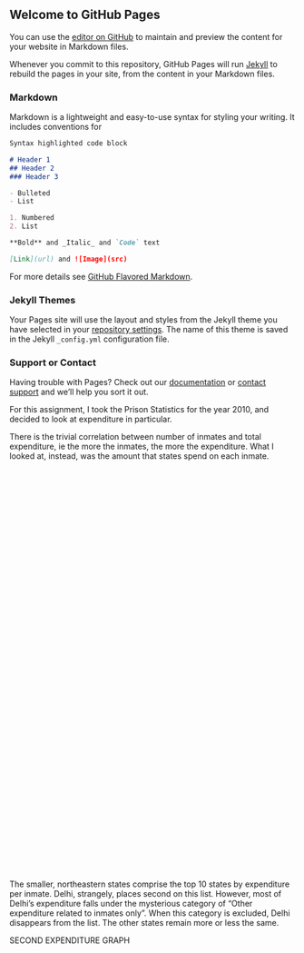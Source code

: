 ## Welcome to GitHub Pages

You can use the [editor on GitHub](https://github.com/shivangi-t/prison-expenditure/edit/master/README.md) to maintain and preview the content for your website in Markdown files.

Whenever you commit to this repository, GitHub Pages will run [Jekyll](https://jekyllrb.com/) to rebuild the pages in your site, from the content in your Markdown files.

### Markdown

Markdown is a lightweight and easy-to-use syntax for styling your writing. It includes conventions for

```markdown
Syntax highlighted code block

# Header 1
## Header 2
### Header 3

- Bulleted
- List

1. Numbered
2. List

**Bold** and _Italic_ and `Code` text

[Link](url) and ![Image](src)
```

For more details see [GitHub Flavored Markdown](https://guides.github.com/features/mastering-markdown/).

### Jekyll Themes

Your Pages site will use the layout and styles from the Jekyll theme you have selected in your [repository settings](https://github.com/shivangi-t/prison-expenditure/settings). The name of this theme is saved in the Jekyll `_config.yml` configuration file.

### Support or Contact

Having trouble with Pages? Check out our [documentation](https://help.github.com/categories/github-pages-basics/) or [contact support](https://github.com/contact) and we’ll help you sort it out.

For this assignment, I took the Prison Statistics for the year 2010, and decided to look at expenditure in particular.

There is the trivial correlation between number of inmates and total expenditure, ie the more the inmates, the more the expenditure. What I looked at, instead, was the amount that states spend on each inmate.

<script type='text/javascript' src='https://dub01.online.tableau.com/javascripts/api/viz_v1.js'></script><div class='tableauPlaceholder' style='width: 1440px; height: 709px;'><object class='tableauViz' width='1440' height='709' style='display:none;'><param name='host_url' value='https%3A%2F%2Fdub01.online.tableau.com%2F' /> <param name='embed_code_version' value='3' /> <param name='site_root' value='&#47;t&#47;shivangistableau' /><param name='name' value='ExpenditureinIndianPrisons&#47;Sheet1' /><param name='tabs' value='no' /><param name='toolbar' value='yes' /><param name='showAppBanner' value='false' /><param name='filter' value='iframeSizedToWindow=true' /></object></div>

The smaller, northeastern states comprise the top 10 states by expenditure per inmate. Delhi, strangely, places second on this list. However, most of Delhi’s expenditure falls under the mysterious category of “Other expenditure related to inmates only”. When this category is excluded, Delhi disappears from the list. The other states remain more or less the same.

SECOND EXPENDITURE GRAPH


